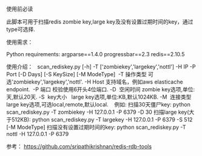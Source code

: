 使用前必读

此脚本可用于扫描redis zombie key,large key及没有设置过期时间的key，通过type可选择.


使用需求：

Python requirements:
  argparse==1.4.0
  progressbar==2.3
  redis==2.10.5


使用介绍：
  
  scan_rediskey.py [-h] -T ['zombiekey','largekey','nottl'] -H IP -P Port [-D Days] [-S KeySize] [-M ModeType]
  -T  操作类型   可选'zombiekey','largekey','nottl'.
  -H  Host      支持域名，例如aws elasticache endpoint.
  -P  端口      校验使用6开头4位端口.
  -D  空闲时间  zombie key选项,单位:天,默认20天.
  -S  key大小   large key选项,单位:KB,默认1024KB.
  -M  连接类型  large key选项,可选local,remote,默认local.
  
  例如:
  扫描30天僵尸key:
    python scan_rediskey.py -T zombiekey -H 127.0.0.1 -P 6379 -D 30
  扫描large key(大于512KB):
    python scan_rediskey.py -T largekey -H 127.0.0.1 -P 6379 -S 512 [-M ModeType]
  扫描没有设置过期时间的key:
    python scan_rediskey.py -T nottl -H 127.0.0.1 -P 6379



参考：
  https://github.com/sripathikrishnan/redis-rdb-tools
